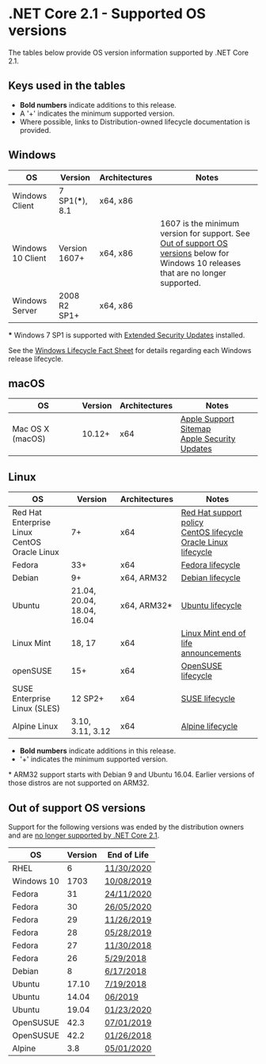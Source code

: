 # .NET Core 2.1 - Supported OS versions

The tables below provide OS version information supported by .NET Core 2.1.

## Keys used in the tables

* **Bold numbers** indicate additions to this release.
* A '+' indicates the minimum supported version.
* Where possible, links to Distribution-owned lifecycle documentation is provided.

## Windows

OS                            | Version                       | Architectures  | Notes
------------------------------|-------------------------------|----------------|-----
Windows Client                | 7 SP1(**\***), 8.1            | x64, x86       |
Windows 10 Client             | Version 1607+                 | x64, x86       | 1607 is the minimum version for support. See [Out of support OS versions](#out-of-support-os-versions) below for Windows 10 releases that are no longer supported.
Windows Server                | 2008 R2 SP1+                  | x64, x86       |

**\*** Windows 7 SP1 is supported with [Extended Security Updates](https://learn.microsoft.com/troubleshoot/windows-client/windows-7-eos-faq/windows-7-extended-security-updates-faq) installed.

See the [Windows Lifecycle Fact Sheet](https://support.microsoft.com/help/13853/windows-lifecycle-fact-sheet) for details regarding each Windows release lifecycle.

## macOS

OS                            | Version                       | Architectures  | Notes
------------------------------|-------------------------------|----------------|-----
Mac OS X (macOS)              | 10.12+                        | x64            | [Apple Support Sitemap](https://support.apple.com/sitemap) <br/> [Apple Security Updates](https://support.apple.com/HT201222)

## Linux

OS                            | Version                       | Architectures  | Notes
------------------------------|-------------------------------|----------------|-----
Red Hat Enterprise Linux <br/> CentOS <br/> Oracle Linux | 7+    | x64            | [Red Hat support policy](https://access.redhat.com/support/policy/updates/errata/) <br/> [CentOS lifecycle](https://wiki.centos.org/FAQ(2f)General.html) <br/> [Oracle Linux lifecycle](https://www.oracle.com/us/support/library/elsp-lifetime-069338.pdf)
Fedora                        | 33+                     | x64            | [Fedora lifecycle](https://fedoraproject.org/wiki/End_of_life)
Debian                        | 9+                             | x64, ARM32     | [Debian lifecycle](https://wiki.debian.org/DebianReleases)
Ubuntu                        | 21.04, 20.04, 18.04, 16.04           | x64, ARM32\*   | [Ubuntu lifecycle](https://wiki.ubuntu.com/Releases)
Linux Mint                    | 18, 17                        | x64            | [Linux Mint end of life announcements](https://forums.linuxmint.com/search.php?keywords=%22end+of+life%22&terms=all&author=&sc=1&sf=titleonly&sr=posts&sk=t&sd=d&st=0&ch=300&t=0&submit=Search)
openSUSE                      | 15+                         | x64            | [OpenSUSE lifecycle](https://en.opensuse.org/Lifetime)
SUSE Enterprise Linux (SLES)  | 12 SP2+                       | x64            | [SUSE lifecycle](https://www.suse.com/lifecycle/)
Alpine Linux                  | 3.10, 3.11, 3.12                          | x64            | [Alpine lifecycle](https://wiki.alpinelinux.org/wiki/Alpine_Linux:Releases)

* **Bold numbers** indicate additions in this release.
* '+' indicates the minimum supported version.

\* ARM32 support starts with Debian 9 and Ubuntu 16.04. Earlier versions of those distros are not supported on ARM32.

## Out of support OS versions

Support for the following versions was ended by the distribution owners and are [no longer supported by .NET Core 2.1](../../os-lifecycle-policy.md).

|OS         | Version  | End of Life |
|-----------|----------|-------------|
| RHEL    | 6    | [11/30/2020](https://access.redhat.com/support/policy/updates/errata)   |
| Windows 10| 1703     | [10/08/2019](https://support.microsoft.com/help/13853/windows-lifecycle-fact-sheet) |
| Fedora    | 31       | [24/11/2020](https://lists.fedoraproject.org/archives/list/announce@lists.fedoraproject.org/thread/NU5AENRUFG4XK5D34SJN5FZPLYMZF6ZQ/)   |
| Fedora    | 30       | [26/05/2020](https://lists.fedoraproject.org/archives/list/devel@lists.fedoraproject.org/message/7UTUFY7WEL6RTFRXJB75XAFH44Y6RPUC/)   |
| Fedora    | 29       | [11/26/2019](https://lists.fedoraproject.org/archives/list/announce@lists.fedoraproject.org/thread/BB4ECDFSJ66AQU63ZKNYROEFMMLSLFUK/)   |
| Fedora    | 28       | [05/28/2019](https://fedoramagazine.org/fedora-28-end-of-life/)   |
| Fedora    | 27       | [11/30/2018](https://fedoramagazine.org/fedora-27-end-of-life/)   |
| Fedora    | 26       | [5/29/2018](https://fedoramagazine.org/fedora-26-end-life/)   |
| Debian    | 8        | [6/17/2018](https://lists.debian.org/debian-security-announce/2018/msg00132.html)
| Ubuntu    | 17.10    | [7/19/2018](https://lists.ubuntu.com/archives/ubuntu-announce/2018-July/000232.html) |
| Ubuntu    | 14.04    | [06/2019](https://wiki.ubuntu.com/Releases)   |
| Ubuntu    | 19.04    | [01/23/2020](https://wiki.ubuntu.com/Releases)   |
| OpenSUSUE | 42.3     |  [07/01/2019](https://lists.opensuse.org/opensuse-security-announce/2019-07/msg00000.html)   |
| OpenSUSUE | 42.2     |  [01/26/2018](https://lists.opensuse.org/opensuse-security-announce/2018-01/msg00103.html)   |
| Alpine    | 3.8      | [05/01/2020](https://wiki.alpinelinux.org/wiki/Alpine_Linux:Releases)   |
